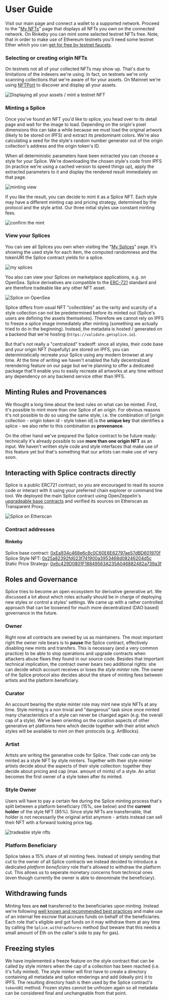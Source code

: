 # User Guide

Visit our main page and connect a wallet to a supported network. Proceed to the "[My NFTs](https://getsplice.io/#/my-assets)" page that displays all NFTs you own on the connected network. On Rinkeby you can mint some selected testnet NFTs free. Note, that in order to make use of Ethereum testnets you'll need some testnet Ether which you can [get for free by testnet faucets](https://faucet.paradigm.xyz/).

### Selecting or creating origin NFTs

On testnets not all of your collected NFTs may show up. That's due to limitations of the indexers we're using. In fact, on testnets we're only scanning collections that we're aware of for your assets. On Mainnet we're using [NFTPort](https://www.nftport.xyz/) to discover and display all your assets.

![Displaying all your assets / mint a testnet NFT](img/myassets.png)

### Minting a Splice

Once you've found an NFT you'd like to splice, you head over to its detail page and wait for the image to load. Depending on the origin's pixel dimensions this can take a while because we must load the original artwork (likely to be stored on IPFS) and extract its predominant colors. We're also calculating a seed for the style's random number generator out of the origin collection's address and the origin token's ID.

When all deterministic parameters have been extracted you can choose a style for your Splice. We're downloading the chosen style's code from IPFS (in practice we're using a cached version to speed things up), apply the extracted parameters to it and display the rendered result immediately on that page. 

![minting view](img/mint.png)

If you like the result, you can decide to mint it as a Splice NFT. Each style may have a different minting cap and pricing strategy, determined by the protocol and the style artist. Our three initial styles use constant minting fees.

![confirm the mint](img/confirm_mint.png)

### View your Splices

You can see all Splices you own when visiting the "[My Splices](https://getsplice.io/#/my-splices)" page. It's showing the used style for each item, the computed randomness and the tokenURI the Splice contract yields for a splice.

![my splices](img/my_splices.png)

You also can view your Splices on marketplace applications, e.g. on OpenSea. Splice derivatives are compatible to the [ERC-721](https://ethereum.org/en/developers/docs/standards/tokens/erc-721/) standard and are therefore tradeable like any other NFT asset.

![Splice on OpenSea](img/opensea.png)

Splice differs from usual NFT "collectibles" as the rarity and scarcity of a style collection can not be predetermined before its minted out (Splice's users are defining the assets themselves). Therefore we cannot rely on IPFS to freeze a splice image immediately after minting (something we actually tried to do in the beginning). Instead, the metadata is hosted / generated on a backend that we're hosting (`https://validate.getsplice.io`). 

But that's not really a "centralized" tradeoff: since all styles, their code base and your origin NFT (hopefully) are stored on IPFS, you can deterministically recreate your Splice using any modern browser at any time. At the time of writing we haven't enabled the fully decentralized rerendering feature on our page but we're planning to offer a dedicated package that'll enable you to easily recreate all artworks at any time without any dependency on any backend service other than IPFS.

## Minting Rules and Provenances

We thought a long time about the best rules on what can be minted. First, it's possible to mint more than one Splice of an origin. For obvious reasons it's not possible to do so using the same style, i.e. the combination of [origin collection - origin token id - style token id] is the **unique key** that identifies a splice - we also refer to this combination as **provenance**.

On the other hand we've prepared the Splice contract to be future ready: technically it's already possible to use **more than one origin NFT** as an input. We haven't written style code and style interfaces that make use of this feature yet but that's something that our artists can make use of very soon.

## Interacting with Splice contracts directly

Splice is a public ERC721 contract, so you are encouraged to read its source code or interact with it using your preferred chain explorer or command line tool. We deployed the main Splice contract using OpenZeppelin's [upgradeable base contracts](https://docs.openzeppelin.com/upgrades-plugins/1.x/writing-upgradeable) and verified its sources on Etherscan as Transparent Proxy. 

![Splice on Etherscan](img/etherscan.png)

### Contract addresses

#### Rinkeby

Splice base contract: [0xEa934c468e6c8c0C60E6E62797ae57dBD601970f](https://rinkeby.etherscan.io/address/0xEa934c468e6c8c0C60E6E62797ae57dBD601970f#code)  
Splice Style NFT: [0x25a82392fd023f741900a3953468d08246204d5c](https://rinkeby.etherscan.io/address/0x25a82392fd023f741900a3953468d08246204d5c#code)  
Static Price Strategy: [0x6c429D0801F18849563A235A046882482a739a3f](https://rinkeby.etherscan.io/address/0x6c429D0801F18849563A235A046882482a739a3f#code)  

## Roles and Governance

Splice tries to become an open ecosystem for derivative generative art. We discussed a lot about which roles actually should be in charge of deploying new styles or control a styles' settings. We came up with a rather controlled approach that can be loosened for much more decentralized (DAO based) governance in the future.

### Owner

Right now all contracts are owned by us as maintainers. The most important right the owner role bears is to **pause** the Splice contract, effectively disabling new mints and transfers. This is necessary (and a very common practice) to be able to stop operations and upgrade contracts when attackers abuse flaws they found in our source code. Besides that important technical implication, the contract owner bears two additional rights: she can decide which account receives or loses the *style minter* role. The owner of the Splice protocol also decides about the share of minting fees between artists and the platform beneficiary. 

### Curator

An account bearing the styke minter role may mint new style NFTs at any time. Style minting is a non trivial and "dangerous" task since once minted many characteristics of a style can never be changed again (e.g. the overall cap of a style). We've been orienting on the curation aspects of other generative art platforms here which decide together with their artist which styles will be available to mint on their protocols (e.g. ArtBlocks).

### Artist

Artists are writing the generative code for Splice. Their code can only be minted as a style NFT by style minters. Together with their style minter artists decide about the aspects of their style collection: together they decide about pricing and cap (max. amount of mints) of a style. An artist becomes the first owner of a style token after its minted. 

### Style Owner

Users will have to pay a certain fee during the Splice minting process that's split between a platform beneficiary (15%, see below) and the **current holder** of the style NFT (85%). Since style NFTs are transferrable, that holder is not necessarily the original artist anymore - artists instead can sell their NFT with a forward looking price tag. 

![tradeable style nfts](img/style_nft.png)

### Platform Beneficiary

Splice takes a 15% share of all minting fees. Instead of simply sending that cut to the owner of all Splice contracts we instead decided to introduce a dedicated *platform beneficiary* role that's allowed to withdraw the platform cut. This allows us to seperate monetary concerns from technical ones (even though currently the owner is able to denominate the beneficiary).

## Withdrawing funds

Minting fees are **not** transferred to the beneficiaries upon minting. Instead we're following [well known and recommended best practices](https://consensys.github.io/smart-contract-best-practices/recommendations/#favor-pull-over-push-for-external-calls) and make use of an internal fee escrow that accrues funds on behalf of the beneficiaries. Each role that's eligible and got funds on it may withdraw them at any time by calling the `Splice.withdrawShares` method (but beware that this needs a small amount of Eth on the caller's side to pay for gas).

## Freezing styles

We have implemented a freeze feature on the style contract that can be called by style minters when the cap of a collection has been reached (i.e. it's fully minted). The style minter will first have to create a directory containing all metadata and splice renderings and add (ideally pin) it to IPFS. The resulting directory hash is then used by the Splice contract's `tokenURI` method. Frozen styles cannot be unfrozen again so all metadata can be considered final and unchangeable from that point.

